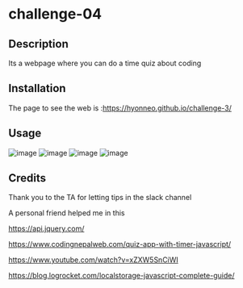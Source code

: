 # challenge-04

## Description

Its a webpage where you can do a time quiz about coding

## Installation

The page to see the web is :https://hyonneo.github.io/challenge-3/

## Usage

![image](../challenge-04/assets/images/Screenshot%20(101).png)
![image](../challenge-04/assets/images/Screenshot%20(102).png)
![image](../challenge-04/assets/images/Screenshot%20(103).png)
![image](../challenge-04/assets/images/Screenshot%20(104).png)
## Credits

Thank you to the TA for letting tips in the slack channel

A personal friend helped me in this

https://api.jquery.com/

https://www.codingnepalweb.com/quiz-app-with-timer-javascript/

https://www.youtube.com/watch?v=xZXW5SnCiWI

https://blog.logrocket.com/localstorage-javascript-complete-guide/